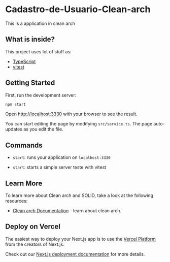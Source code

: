 # Cadastro-de-Usuario-Clean-arch 





This is a application in clean arch 

## What is inside?

This project uses lot of stuff as:

- [TypeScript](https://www.typescriptlang.org/)
- [vitest](https://vitest/)



## Getting Started

First, run the development server:

```bash
npm start
```

Open [http://localhost:3330](http://localhost:3330) with your browser to see the result.

You can start editing the page by modifying `src/service.ts`. The page auto-updates as you edit the file.

## Commands

- `start`: runs your application on `localhost:3330`

- `start`: starts a simple server teste with vitest


## Learn More

To learn more about Clean arch and SOLID, take a look at the following resources:

- [Clean arch Documentation](https://blog.cleancoder.com/uncle-bob/2012/08/13/the-clean-architecture.html) - learn about clean arch.

## Deploy on Vercel

The easiest way to deploy your Next.js app is to use the [Vercel Platform](https://vercel.com/import?utm_medium=default-template&filter=next.js&utm_source=create-next-app&utm_campaign=create-next-app-readme) from the creators of Next.js.

Check out our [Next.js deployment documentation](https://nextjs.org/docs/deployment) for more details.
